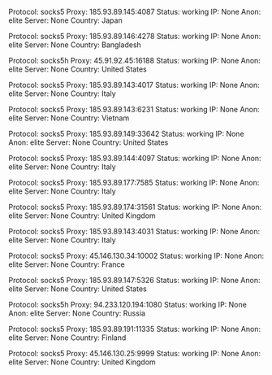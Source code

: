 Protocol: socks5
Proxy: 185.93.89.145:4087
Status: working
IP: None
Anon: elite
Server: None
Country: Japan

Protocol: socks5
Proxy: 185.93.89.146:4278
Status: working
IP: None
Anon: elite
Server: None
Country: Bangladesh

Protocol: socks5h
Proxy: 45.91.92.45:16188
Status: working
IP: None
Anon: elite
Server: None
Country: United States

Protocol: socks5
Proxy: 185.93.89.143:4017
Status: working
IP: None
Anon: elite
Server: None
Country: Italy

Protocol: socks5
Proxy: 185.93.89.143:6231
Status: working
IP: None
Anon: elite
Server: None
Country: Vietnam

Protocol: socks5
Proxy: 185.93.89.149:33642
Status: working
IP: None
Anon: elite
Server: None
Country: United States

Protocol: socks5
Proxy: 185.93.89.144:4097
Status: working
IP: None
Anon: elite
Server: None
Country: Italy

Protocol: socks5
Proxy: 185.93.89.177:7585
Status: working
IP: None
Anon: elite
Server: None
Country: Italy

Protocol: socks5
Proxy: 185.93.89.174:31561
Status: working
IP: None
Anon: elite
Server: None
Country: United Kingdom

Protocol: socks5
Proxy: 185.93.89.143:4031
Status: working
IP: None
Anon: elite
Server: None
Country: Italy

Protocol: socks5
Proxy: 45.146.130.34:10002
Status: working
IP: None
Anon: elite
Server: None
Country: France

Protocol: socks5
Proxy: 185.93.89.147:5326
Status: working
IP: None
Anon: elite
Server: None
Country: United States

Protocol: socks5h
Proxy: 94.233.120.194:1080
Status: working
IP: None
Anon: elite
Server: None
Country: Russia

Protocol: socks5
Proxy: 185.93.89.191:11335
Status: working
IP: None
Anon: elite
Server: None
Country: Finland

Protocol: socks5
Proxy: 45.146.130.25:9999
Status: working
IP: None
Anon: elite
Server: None
Country: United Kingdom

